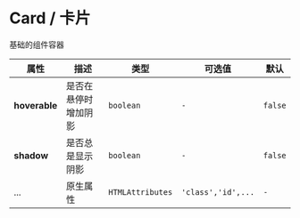 # Card / 卡片

基础的组件容器

<fe-code-show title="默认的" desc="基础的组件容器" name="ex-card-default" />

<fe-code-show title="可悬停的" name="ex-card-hoverable" />

<fe-code-show title="阴影" desc="给组件容器添加阴影" name="ex-card-shadow"/>

<fe-attributes>

<fe-attributes-title title="Card Props" />

| 属性          | 描述                 | 类型             | 可选值             | 默认    |
| ------------- | -------------------- | ---------------- | ------------------ | ------- |
| **hoverable** | 是否在悬停时增加阴影 | `boolean`        | `-`                | `false` |
| **shadow**    | 是否总是显示阴影     | `boolean`        | `-`                | `false` |
| ...           | 原生属性             | `HTMLAttributes` | `'class','id',...` | `-`     |

</fe-attributes>
